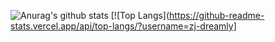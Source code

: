 ![Anurag's github stats](https://github-readme-stats.vercel.app/api?username=zj-dreamly&show_icons=true)
[![Top Langs](https://github-readme-stats.vercel.app/api/top-langs/?username=zj-dreamly]
